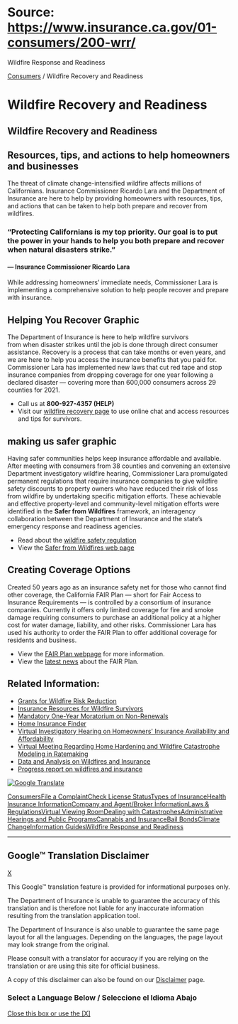 # Source: https://www.insurance.ca.gov/01-consumers/200-wrr/

Wildfire Response and Readiness

 
 

[Consumers](/01-consumers/)
/ Wildfire Recovery and Readiness

# Wildfire Recovery and Readiness

## Wildfire Recovery and Readiness

## **Resources, tips, and actions to help homeowners and businesses**

The threat of climate change-intensified wildfire affects millions of Californians. Insurance Commissioner Ricardo Lara and the Department of Insurance are here to help by providing homeowners with resources, tips, and actions that can be taken to help both prepare and recover from wildfires.

### “Protecting Californians is my top priority. Our goal is to put the power in your hands to help you both prepare and recover when natural disasters strike.”

#### — Insurance Commissioner Ricardo Lara

While addressing homeowners’ immediate needs, Commissioner Lara is implementing a comprehensive solution to help people recover and prepare with insurance.

## Helping You Recover Graphic

The Department of Insurance is here to help wildfire survivors from when disaster strikes until the job is done through direct consumer assistance. Recovery is a process that can take months or even years, and we are here to help you access the insurance benefits that you paid for. Commissioner Lara has implemented new laws that cut red tape and stop insurance companies from dropping coverage for one year following a declared disaster — covering more than 600,000 consumers across 29 counties for 2021.

* Call us at **800-927-4357 (HELP)**
* Visit our [wildfire recovery page](/01-consumers/140-catastrophes/WildfireResources.cfm) to use online chat and access resources and tips for survivors.

## making us safer graphic

Having safer communities helps keep insurance affordable and available. After meeting with consumers from 38 counties and convening an extensive Department investigatory wildfire hearing, Commissioner Lara promulgated permanent regulations that require insurance companies to give wildfire safety discounts to property owners who have reduced their risk of loss from wildfire by undertaking specific mitigation efforts. These achievable and effective property-level and community-level mitigation efforts were identified in the **Safer from Wildfires** framework, an interagency collaboration between the Department of Insurance and the state’s emergency response and readiness agencies.

* Read about the [wildfire safety regulation](/0400-news/0100-press-releases/2022/release076-2022.cfm)
* View the [Safer from Wildfires web page](/01-consumers/200-wrr/Safer-from-Wildfires.cfm)

## Creating Coverage Options

Created 50 years ago as an insurance safety net for those who cannot find other coverage, the California FAIR Plan — short for Fair Access to Insurance Requirements — is controlled by a consortium of insurance companies. Currently it offers only limited coverage for fire and smoke damage requiring consumers to purchase an additional policy at a higher cost for water damage, liability, and other risks. Commissioner Lara has used his authority to order the FAIR Plan to offer additional coverage for residents and business.

* View the [FAIR Plan webpage](/01-consumers/200-wrr/California-FAIR-Plan.cfm) for more information.
* View the [latest news](/0400-news/0100-press-releases/2021/release096-2021.cfm) about the FAIR Plan.

## Related Information:

* [Grants for Wildfire Risk Reduction](/01-consumers/200-wrr/upload/Fact-sheet-Grants.pdf)
* [Insurance Resources for Wildfire Survivors](/01-consumers/140-catastrophes/WildfireResources.cfm)
* [Mandatory One-Year Moratorium on Non-Renewals](/01-consumers/140-catastrophes/MandatoryOneYearMoratoriumNonRenewals.cfm)
* [Home Insurance Finder](https://interactive.web.insurance.ca.gov/apex_extprd/f?p=400:50)
* [Virtual Investigatory Hearing on Homeowners' Insurance Availability and Affordability](/01-consumers/200-wrr/Virtual-HO3-Investigatory-Hearing.cfm)
* [Virtual Meeting Regarding Home Hardening and Wildfire Catastrophe Modeling in Ratemaking](/01-consumers/200-wrr/MtgReHomeHardWildfireCatModelRatemaking.cfm)
* [Data and Analysis on Wildfires and Insurance](/01-consumers/200-wrr/DataAnalysisOnWildfiresAndInsurance.cfm)
* [Progress report on wildfires and insurance](/01-consumers/200-wrr/upload/Progress-report-on-wildfires-and-insurance.pdf)

[![Google Translate](/images/santabarbara/googletranslate.png "Google Translate")](#TB_inline?height=500&width=300&inlineId=hiddenContent&modal=true "View page in different languages such as Spanish")

[Consumers](/01-consumers)[File a Complaint](/01-consumers/101-help "File a Complaint")[Check License Status](/01-consumers/103-check-license-status "Check License Status")[Types of Insurance](/01-consumers/105-type "Types of Insurance")[Health Insurance Information](/01-consumers/110-health "Health Insurance Information")[Company and Agent/Broker Information](/01-consumers/120-company "Company and Agent/Broker Information")[Laws & Regulations](/01-consumers/130-laws-regs-hearings "Laws & Regulations")[Virtual Viewing Room](/01-consumers/135-viewing-room "Virtual Viewing Room")[Dealing with Catastrophes](/01-consumers/140-catastrophes "Dealing with Catastrophes")[Administrative Hearings and Public Programs](/01-consumers/150-other-prog "Administrative Hearings and Public Programs")[Cannabis and Insurance](/01-consumers/160-cannabis "Cannabis and Insurance")[Bail Bonds](/01-consumers/170-bail-bonds "Bail Bonds")[Climate Change](/01-consumers/180-climate-change "Climate Change")[Information Guides](/01-consumers/190-Information-Guides "Information Guides")[Wildfire Response and Readiness](/01-consumers/200-wrr "Wildfire Response and Readiness")

---

## Google™ Translation Disclaimer

[X](#)

This Google™ translation feature is provided for informational purposes only.

The Department of Insurance is unable to guarantee the accuracy of this translation and is therefore not liable for any inaccurate information resulting from the translation application tool.

The Department of Insurance is also unable to guarantee the same page layout for all the languages. Depending on the languages, the page layout may look strange from the original.

Please consult with a translator for accuracy if you are relying on the translation or are using this site for official business.

A copy of this disclaimer can also be found on our [Disclaimer](/GTranslateDisclaimer.cfm "Disclaimer") page.

### Select a Language Below / Seleccione el Idioma Abajo

[Close this box or use the [X]](#)